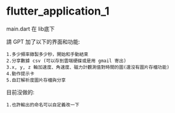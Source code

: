 # flutter_application_1

main.dart 在 lib底下



請 GPT 加了以下的界面和功能:

    1.多少頻率錄製多少秒，開始和手動結束
    2.分享數據 csv (可以存到雲端硬碟或是用 gmail 寄出)
    3.x, y, z 軸加速度、角速度、磁力計觀測值對時間的圖(還沒有圖片存檔功能)
    4.動作提示卡
    5.自訂解析度圖片存檔與分享

目前沒做的:

    1.也許輸出的命名可以自定義改一下

